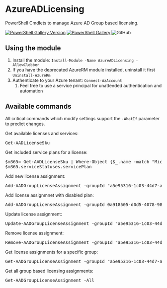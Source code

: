 # AzureADLicensing

PowerShell Cmdlets to manage Azure AD Group based licensing.

[![PowerShell Gallery Version](https://img.shields.io/powershellgallery/v/AzureADLicensing?label=PS%20Gallery%20Version&style=flat-square)](https://www.powershellgallery.com/packages/AzureADLicensing) [![PowerShell Gallery](https://img.shields.io/powershellgallery/dt/AzureADLicensing?label=PS%20Gallery%20downloads&style=flat-square)](https://www.powershellgallery.com/packages/AzureADLicensing) ![GitHub](https://img.shields.io/github/license/nicolonsky/AzureADLicensing?style=flat-square)

## Using the module

1. Install the module: ```Install-Module -Name AzureADLicensing -AllowClobber```
2. If you have the deprecated AzureRM module installed, uninstall it first ```Uninstall-AzureRm```
3. Authenticate to your Azure tenant: ```Connect-AzAccount```
    1. Feel free to use a service principal for unattended authentication and automation

## Available commands

All critical commands which modify settings support the `-WhatIf` parameter to predict changes.

Get available licenses and services:

<pre>
Get-AADLicenseSku
</pre>

Get included service plans for a license:

<pre>
$m365= Get-AADLicenseSku | Where-Object {$_.name -match "Microsoft 365 E5"}
$m365.serviceStatuses.servicePlan
</pre>

Add new license assignment:

<pre>
Add-AADGroupLicenseAssignment -groupId "a5e95316-1c03-44d7-afac-efd0e788122c" -accountSkuId "nicolasuter:FLOW_FREE"
</pre>

Add license assignmnet with disabled plan:

<pre>Add-AADGroupLicenseAssignment -groupId 0a918505-d0d5-4078-9891-0e8bec67cb65 -accountSkuId "nicolasuter:SPE_E5" -disabledServicePlans @("MYANALYTICS_P2")</pre>

Update license assignment:

<pre>Update-AADGroupLicenseAssignment -groupId "a5e95316-1c03-44d7-afac-efd0e788122c" -accountSkuId "nicolasuter:FLOW_FREE"</pre>

Remove license assignment:

<pre>Remove-AADGroupLicenseAssignment -groupId "a5e95316-1c03-44d7-afac-efd0e788122c" -accountSkuId "nicolasuter:FLOW_FREE"</pre>

Get license assignments for a specific group:

<pre>
Get-AADGroupLicenseAssignment -groupId "a5e95316-1c03-44d7-afac-efd0e788122c"
</pre>

Get all group based licensing assignments:

<pre>
Get-AADGroupLicenseAssignment -All
</pre>

